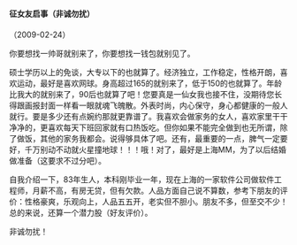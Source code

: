 
#### 征女友启事（非诚勿扰）
（2009-02-24）

你要想找一帅哥就别来了，你要想找一钱包就别见了。

硕士学历以上的免谈，大专以下的也就算了。经济独立，工作稳定，性格开朗，喜欢运动，最好是喜欢网球。身高超过165的就别来了，低于150的也就算了。年龄比我大的就别来了，90后也就算了吧！您要真是一仙女我也接不住，没期待您长得跟画报封面一样看一眼就魂飞魄散。外表时尚，内心保守，身心都健康的一般人就行。要是多少还有点婉约那就更靠谱了。我喜欢会做家务的女人，喜欢家里干干净净的，更喜欢每天下班回家就有口热饭吃。但你如果不能完全做到也无所谓，除了做饭，其他的家务我都会。说得够具体了吧。还有，最重要的一点，脾气一定要好，千万别动不动就火星撞地球！！！哦！对了，最好是上海MM，为了以后结婚做准备（这要求不过分吧）。

自我介绍一下，83年生人，本科刚毕业一年，现在上海的一家软件公司做软件工程师，月薪不高，有房无贷，但有欠款。人品方面自己说不算数，参考下朋友的评价：性格豪爽，乐观向上，人品五五开，老实但不胆小。朋友不多，但至交不少！总的来说，还算一个潜力股（好友评价）。

非诚勿扰！
